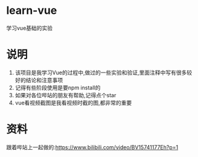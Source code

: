 # learn-vue
学习vue基础的实验

# 说明
1. 该项目是我学习Vue的过程中,做过的一些实验和验证,里面注释中写有很多较好的结论和注意事项
2. 记得有些阶段使用是要npm install的
3. 如果对各位哔站的朋友有帮助,记得点个star
4. vue看视频截图是我看视频时截的图,都非常的重要

# 资料
跟着哔站上一起做的:https://www.bilibili.com/video/BV15741177Eh?p=1
